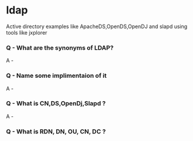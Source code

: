 # ldap
Active directory examples like ApacheDS,OpenDS,OpenDJ and slapd using tools like jxplorer

### Q - What are the synonyms of LDAP?
A - 
### Q - Name some implimentaion of it 
A - 
### Q - What is CN,DS,OpenDj,Slapd ?
A - 
### Q - What is RDN, DN, OU, CN, DC ?
